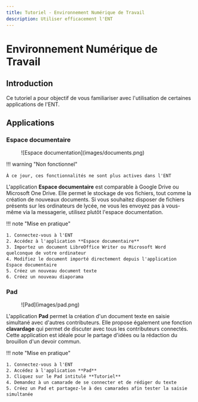 ```yaml
---
title: Tutoriel - Environnement Numérique de Travail
description: Utiliser efficacement l'ENT 
---
```


# Environnement Numérique de Travail 

## Introduction

Ce tutoriel a pour objectif de vous familiariser avec l'utilisation de certaines applications de l'ENT.

## Applications

### Espace documentaire

<figure markdown>
  ![Espace documentation](images/documents.png)
</figure>

!!! warning "Non fonctionnel"

    À ce jour, ces fonctionnalités ne sont plus actives dans l'ENT

L'application **Espace documentaire** est comparable à Google Drive ou Microsoft One Drive. Elle permet le stockage de vos fichiers, tout comme la création de nouveaux documents.
Si vous souhaitez disposer de fichiers présents sur les ordinateurs de lycée, ne vous les envoyez pas à vous-même via la messagerie, utilisez plutôt l'espace documentation.

!!! note "Mise en pratique"

    1. Connectez-vous à l'ENT
    2. Accédez à l'application **Espace documentaire**
    3. Importez un document LibreOffice Writer ou Microsoft Word quelconque de votre ordinateur
    4. Modifiez le document importé directement depuis l'application Espace documentaire
    5. Créez un nouveau document texte
    6. Créez un nouveau diaporama

### Pad

<figure markdown>
  ![Pad](images/pad.png)
</figure>

L'application **Pad** permet la création d'un document texte en saisie simultané avec d'autres contributeurs.
Elle propose également une fonction **clavardage** qui permet de discuter avec tous les contributeurs connectés.
Cette application est idéale pour le partage d'idées ou la rédaction du brouillon d'un devoir commun.

!!! note "Mise en pratique"

    1. Connectez-vous à l'ENT
    2. Accédez à l'application **Pad**
    3. Cliquez sur le Pad intitulé **Tutoriel**
    4. Demandez à un camarade de se connecter et de rédiger du texte
    5. Créez un Pad et partagez-le à des camarades afin tester la saisie simultanée